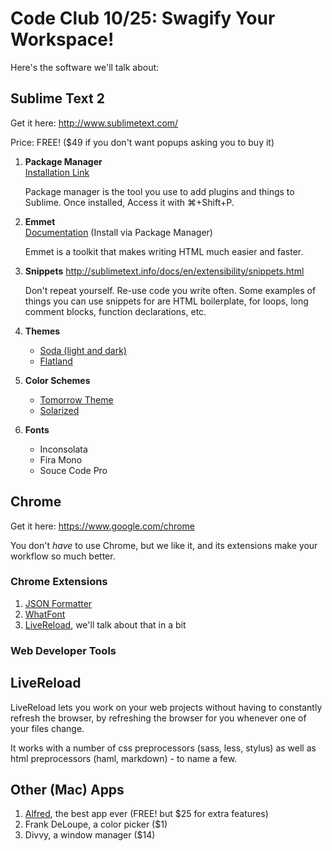 Code Club 10/25: Swagify Your Workspace!
========================================

Here's the software we'll talk about:

## Sublime Text 2

Get it here: http://www.sublimetext.com/

Price: FREE! ($49 if you don't want popups asking you to buy it)

1.  **Package Manager**  
    [Installation Link](https://sublime.wbond.net/installation#st2)
    
    Package manager is the tool you use to add plugins and things to Sublime. Once installed, Access it with ⌘+Shift+P.

2.  **Emmet**  
    [Documentation](http://docs.emmet.io/) (Install via Package Manager)

    Emmet is a toolkit that makes writing HTML much easier and faster. 

3.  **Snippets**
    http://sublimetext.info/docs/en/extensibility/snippets.html

    Don't repeat yourself. Re-use code you write often. Some examples of things you can use snippets for are HTML boilerplate, for loops, long comment blocks, function declarations, etc.

4.  **Themes**
    -   [Soda (light and dark)](https://github.com/buymeasoda/soda-theme/)
    -   [Flatland](https://github.com/thinkpixellab/flatland)

5.  **Color Schemes**
    -   [Tomorrow Theme](https://github.com/chriskempson/tomorrow-theme)
    -   [Solarized](http://ethanschoonover.com/solarized)

6.  **Fonts**
    -   Inconsolata
    -   Fira Mono
    -   Souce Code Pro




## Chrome

Get it here: https://www.google.com/chrome

You don't *have* to use Chrome, but we like it, and its extensions make your workflow so much better.

### Chrome Extensions
1. [JSON Formatter](https://chrome.google.com/webstore/detail/json-formatter/bcjindcccaagfpapjjmafapmmgkkhgoa?hl=en)
2. [WhatFont](https://chrome.google.com/webstore/detail/whatfont/jabopobgcpjmedljpbcaablpmlmfcogm?hl=en)
3. [LiveReload](https://chrome.google.com/webstore/detail/livereload/jnihajbhpnppcggbcgedagnkighmdlei?hl=en), we'll talk about that in a bit

### Web Developer Tools



## LiveReload

LiveReload lets you work on your web projects without having to constantly refresh the browser, by refreshing the browser for you whenever one of your files change.

It works with a number of css preprocessors (sass, less, stylus) as well as html preprocessors (haml, markdown) - to name a few.

## Other (Mac) Apps

1. [Alfred](http://alfredapp.com), the best app ever (FREE! but $25 for extra features)
2. Frank DeLoupe, a color picker ($1)
3. Divvy, a window manager ($14)
